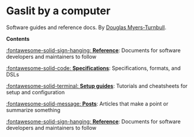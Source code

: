 # Gaslit by a computer

Software guides and reference docs.
By [Douglas Myers-Turnbull](https://dmyersturnbull.com).

<strong class="index">Contents</strong>

[:fontawesome-solid-sign-hanging: **Reference**](post/index.md): Documents for software developers and maintainers to follow

[:fontawesome-solid-code: **Specifications**](spec/index.md): Specifications, formats, and DSLs

[:fontawesome-solid-terminal: **Setup guides**](guide/index.md): Tutorials and cheatsheets for setup and configuration

[:fontawesome-solid-message: **Posts**](post/index.md): Articles that make a point or summarize something

[:fontawesome-solid-sign-hanging: **Reference**](post/index.md): Documents for software developers and maintainers to follow
